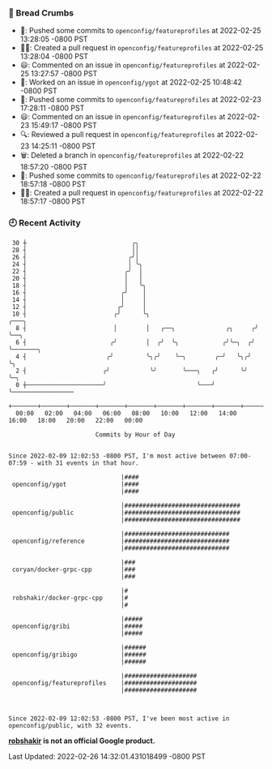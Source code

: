 ### 🍞 Bread Crumbs

 * 🚢: Pushed some commits to `openconfig/featureprofiles` at 2022-02-25 13:28:05 -0800 PST
 * ✍🏼: Created a pull request in `openconfig/featureprofiles` at 2022-02-25 13:28:04 -0800 PST
 * 😃: Commented on an issue in `openconfig/featureprofiles` at 2022-02-25 13:27:57 -0800 PST
 * 👀: Worked on an issue in `openconfig/ygot` at 2022-02-25 10:48:42 -0800 PST
 * 🚢: Pushed some commits to `openconfig/featureprofiles` at 2022-02-23 17:28:11 -0800 PST
 * 😃: Commented on an issue in `openconfig/featureprofiles` at 2022-02-23 15:49:17 -0800 PST
 * 🔍: Reviewed a pull request in  `openconfig/featureprofiles` at 2022-02-23 14:25:11 -0800 PST
 * 🗑: Deleted a branch in `openconfig/featureprofiles` at 2022-02-22 18:57:20 -0800 PST
 * 🚢: Pushed some commits to `openconfig/featureprofiles` at 2022-02-22 18:57:18 -0800 PST
 * ✍🏼: Created a pull request in `openconfig/featureprofiles` at 2022-02-22 18:57:17 -0800 PST

### 🕘 Recent Activity
```
 30 ┼                             ╭╮
 28 ┤                             ││
 26 ┤                            ╭╯│
 24 ┤                            │ ╰╮
 22 ┤                           ╭╯  │
 20 ┤                           │   │
 18 ┤                           │   ╰╮
 16 ┤                          ╭╯    │
 14 ┤                          │     │
 12 ┤                         ╭╯     │
 10 ┤                        ╭╯      ╰╮                             ╭───╮
  8 ┤                        │        │   ╭──╮              ╭╮     ╭╯   ╰──╮
  6 ┤                       ╭╯        │  ╭╯  ╰╮            ╭╯╰─╮  ╭╯       ╰───────╮
  4 ┤                      ╭╯         ╰╮╭╯    ╰─╮        ╭─╯   ╰╮╭╯                ╰╮
  2 ┤                     ╭╯           ╰╯       ╰───╮   ╭╯      ╰╯                  ╰─╮
  0 ┼─────────────────────╯                         ╰───╯                             ╰─────────────────
    +───────+───────+───────+───────+───────+───────+───────+───────+───────+───────+───────+───────+────
  00:00   02:00   04:00   06:00   08:00   10:00   12:00   14:00   16:00   18:00   20:00   22:00   00:00   

						Commits by Hour of Day


Since 2022-02-09 12:02:53 -0800 PST, I'm most active between 07:00-07:59 - with 31 events in that hour.

```



```
                               |####
 openconfig/ygot               |####
                               |####

                               |################################
 openconfig/public             |################################
                               |################################

                               |#############################
 openconfig/reference          |#############################
                               |#############################

                               |###
 coryan/docker-grpc-cpp        |###
                               |###

                               |#
 robshakir/docker-grpc-cpp     |#
                               |#

                               |#####
 openconfig/gribi              |#####
                               |#####

                               |######
 openconfig/gribigo            |######
                               |######

                               |####################
 openconfig/featureprofiles    |####################
                               |####################



Since 2022-02-09 12:02:53 -0800 PST, I've been most active in openconfig/public, with 32 events.

```
**[robshakir](mailto:robjs@google.com) is not an official Google product.**  


Last Updated: 2022-02-26 14:32:01.431018499 -0800 PST
